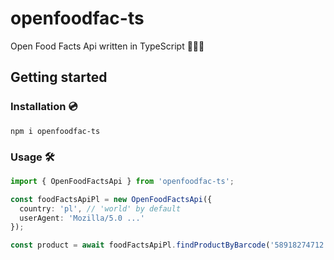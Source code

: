 # openfoodfac-ts

Open Food Facts Api written in TypeScript 🥫🍕🍼

## Getting started

### Installation 💿
`npm i openfoodfac-ts`

### Usage 🛠️

```ts
import { OpenFoodFactsApi } from 'openfoodfac-ts';

const foodFactsApiPl = new OpenFoodFactsApi({
  country: 'pl', // 'world' by default
  userAgent: 'Mozilla/5.0 ...'
});

const product = await foodFactsApiPl.findProductByBarcode('58918274712');
```